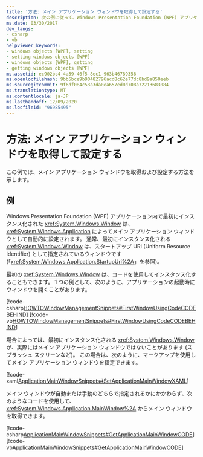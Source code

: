 ```yaml
---
title: '方法: メイン アプリケーション ウィンドウを取得して設定する'
description: 次の例に従って、Windows Presentation Foundation (WPF) アプリケーション内でメイン アプリケーション ウィンドウを取得して設定します。
ms.date: 03/30/2017
dev_langs:
- csharp
- vb
helpviewer_keywords:
- windows objects [WPF], setting
- setting windows objects [WPF]
- windows objects [WPF], getting
- getting windows objects [WPF]
ms.assetid: ec902bc4-4a59-46f5-8ec1-963b46789356
ms.openlocfilehash: 9bb5bce9b90482796acd8c62e77dc8bd9a850eeb
ms.sourcegitcommit: 9f6df084c53a3da0ea657ed0d708a72213683084
ms.translationtype: MT
ms.contentlocale: ja-JP
ms.lasthandoff: 12/09/2020
ms.locfileid: "96985495"
---
```

# <a name="how-to-get-and-set-the-main-application-window"></a>方法: メイン アプリケーション ウィンドウを取得して設定する
この例では、メイン アプリケーション ウィンドウを取得および設定する方法を示します。  
  
## <a name="example"></a>例  
 Windows Presentation Foundation (WPF) アプリケーション内で最初にインスタンス化された <xref:System.Windows.Window> は、<xref:System.Windows.Application> によってメイン アプリケーション ウィンドウとして自動的に設定されます。 通常、最初にインスタンス化される <xref:System.Windows.Window> は、スタートアップ URI (Uniform Resource Identifier) として指定されているウィンドウです (「<xref:System.Windows.Application.StartupUri%2A>」を参照)。  
  
 最初の <xref:System.Windows.Window> は、コードを使用してインスタンス化することもできます。 1 つの例として、次のように、アプリケーションの起動時にウィンドウを開くことがあります。  
  
 [!code-csharp[HOWTOWindowManagementSnippets#FirstWindowUsingCodeCODEBEHIND](~/samples/snippets/csharp/VS_Snippets_Wpf/HOWTOWindowManagementSnippets/CSharp/App.xaml.cs#firstwindowusingcodecodebehind)]
 [!code-vb[HOWTOWindowManagementSnippets#FirstWindowUsingCodeCODEBEHIND](~/samples/snippets/visualbasic/VS_Snippets_Wpf/HOWTOWindowManagementSnippets/visualbasic/application.xaml.vb#firstwindowusingcodecodebehind)]  
  
 場合によっては、最初にインスタンス化される <xref:System.Windows.Window> が、実際にはメイン アプリケーション ウィンドウではないことがあります (スプラッシュ スクリーンなど)。 この場合は、次のように、マークアップを使用してメイン アプリケーション ウィンドウを指定できます。  
  
 [!code-xaml[ApplicationMainWindowSnippets#SetApplicationMainWindowXAML](~/samples/snippets/xaml/VS_Snippets_Wpf/ApplicationMainWindowSnippets/XAML/App.xaml#setapplicationmainwindowxaml)]  
  
 メイン ウィンドウが自動または手動のどちらで指定されるかにかかわらず、次のようなコードを使用して、<xref:System.Windows.Application.MainWindow%2A> からメイン ウィンドウを取得できます。  
  
 [!code-csharp[ApplicationMainWindowSnippets#GetApplicationMainWindowCODE](~/samples/snippets/csharp/VS_Snippets_Wpf/ApplicationMainWindowSnippets/CSharp/App.xaml.cs#getapplicationmainwindowcode)]
 [!code-vb[ApplicationMainWindowSnippets#GetApplicationMainWindowCODE](~/samples/snippets/visualbasic/VS_Snippets_Wpf/ApplicationMainWindowSnippets/visualbasic/application.xaml.vb#getapplicationmainwindowcode)]
